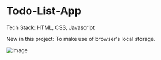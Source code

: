# Todo-List-App

Tech Stack: HTML, CSS, Javascript

New in this project: To make use of browser's local storage.

![image](https://github.com/BotVasu/Todo-List-App/assets/83164321/7e1519f2-95e3-48bd-94eb-77925ee3f20d)


